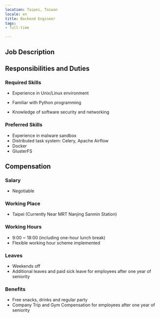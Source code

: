 ```yaml
---
location: Taipei, Taiwan
locale: en
title: Backend Engineer
tags:
- full-time

---
```

## **Job Description**
## Responsibilities and Duties

### Required Skills

* Experience in Unix/Linux environment

* Familiar with Python programming

* Knowledge of software security and networking

### Preferred Skills

* Experience in malware sandbox
* Distributed task system: Celery, Apache Airflow
* Docker
* GlusterFS

## Compensation

### Salary
* Negotiable

### Working Place
* Taipei (Currently Near MRT Nanjing Sanmin Station)

### Working Hours
* 9:00 ~ 18:00 (including one-hour lunch break)
* Flexible working hour scheme implemented

### Leaves
* Weekends off
* Additional leaves and paid sick leave for employees after one year of seniority

### Benefits
* Free snacks, drinks and regular party
* Company Trip and Gym Compensation for employees after one year of seniority